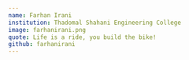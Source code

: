 ```yaml
---
name: Farhan Irani
institution: Thadomal Shahani Engineering College
image: farhanirani.png
quote: Life is a ride, you build the bike!
github: farhanirani
---
```


